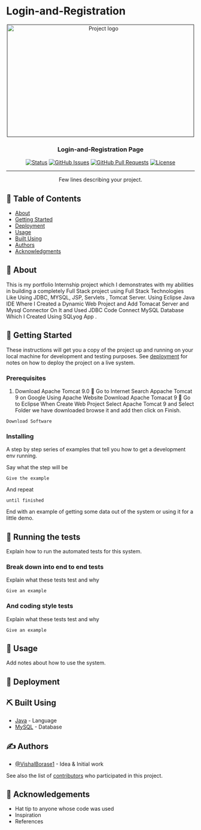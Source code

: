 # Login-and-Registration

<p align="center">
  <a href="" rel="noopener">
 <img width=500px height=300px src="https://user-images.githubusercontent.com/110810311/234611917-d2e3586e-cb75-42df-b7f6-7b86a6251f45.png" alt="Project logo"></a>
</p>

<h3 align="center">Login-and-Registration Page</h3>

<div align="center">

  [![Status](https://img.shields.io/badge/status-active-success.svg)]() 
  [![GitHub Issues](https://img.shields.io/github/issues/kylelobo/The-Documentation-Compendium.svg)](https://github.com/kylelobo/The-Documentation-Compendium/issues)
  [![GitHub Pull Requests](https://img.shields.io/github/issues-pr/kylelobo/The-Documentation-Compendium.svg)](https://github.com/kylelobo/The-Documentation-Compendium/pulls)
  [![License](https://img.shields.io/badge/license-MIT-blue.svg)](/LICENSE)

</div>

---

<p align="center"> Few lines describing your project.
    <br> 
</p>

## 📝 Table of Contents
- [About](#about)
- [Getting Started](#getting_started)
- [Deployment](#deployment)
- [Usage](#usage)
- [Built Using](#built_using)
- [Authors](#authors)
- [Acknowledgments](#acknowledgement)

## 🧐 About <a name = "about"></a>
This is my portfolio Internship project which I demonstrates with my abilities in 
building a completely Full Stack project using Full Stack Technologies Like Using
JDBC, MYSQL, JSP, Servlets , Tomcat Server. Using Eclipse Java IDE Where I Created
a Dynamic Web Project and Add Tomacat Server and Mysql Connector On It and 
Used JDBC Code Connect MySQL Database Which I Created Using SQLyog App .

## 🏁 Getting Started <a name = "getting_started"></a>
These instructions will get you a copy of the project up and running on your local machine for development and testing purposes. See [deployment](#deployment) for notes on how to deploy the project on a live system.

### Prerequisites
1. Download Apache Tomcat 9.0
 Go to Internet Search Appache Tomcat 9 on Google Using Apache 
Website Download Apache Tomacat 9
 Go to Eclipse When Create Web Project Select Apache Tomcat 9 
and Select Folder we have downloaded browse it and add then click 
on Finish.

```
Download Software
```

### Installing
A step by step series of examples that tell you how to get a development env running.

Say what the step will be

```
Give the example
```

And repeat

```
until finished
```

End with an example of getting some data out of the system or using it for a little demo.

## 🔧 Running the tests <a name = "tests"></a>
Explain how to run the automated tests for this system.

### Break down into end to end tests
Explain what these tests test and why

```
Give an example
```

### And coding style tests
Explain what these tests test and why

```
Give an example
```

## 🎈 Usage <a name="usage"></a>
Add notes about how to use the system.

## 🚀 Deployment <a name = "deployment"></a>


## ⛏️ Built Using <a name = "built_using"></a>
- [Java](https://www.java.com/) - Language
- [MySQL](https://www.mysql.com/) - Database

## ✍️ Authors <a name = "authors"></a>
- [@VishalBorase1](https://github.com/VishalBorase1) - Idea & Initial work

See also the list of [contributors](https://github.com/VishalBorase1/The-Documentation-Compendium/contributors) who participated in this project.

## 🎉 Acknowledgements <a name = "acknowledgement"></a>
- Hat tip to anyone whose code was used
- Inspiration
- References
